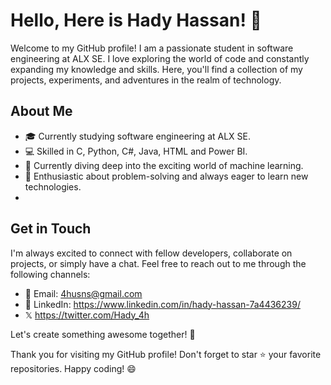 # Hello, Here is Hady Hassan! 👋

Welcome to my GitHub profile! I am a passionate student in software engineering at ALX SE. I love exploring the world of code and constantly expanding my knowledge and skills. Here, you'll find a collection of my projects, experiments, and adventures in the realm of technology.

## About Me

- 🎓 Currently studying software engineering at ALX SE.
- 💻 Skilled in C, Python, C#, Java, HTML and Power BI.
- 🌱 Currently diving deep into the exciting world of machine learning.
- 🤩 Enthusiastic about problem-solving and always eager to learn new technologies.
- 
## Get in Touch

I'm always excited to connect with fellow developers, collaborate on projects, or simply have a chat. Feel free to reach out to me through the following channels:

- 📧 Email: 4husns@gmail.com
- 💼 LinkedIn: https://www.linkedin.com/in/hady-hassan-7a4436239/
- 𝕏 https://twitter.com/Hady_4h

Let's create something awesome together! 🚀

Thank you for visiting my GitHub profile! Don't forget to star ⭐️ your favorite repositories. Happy coding! 😄
